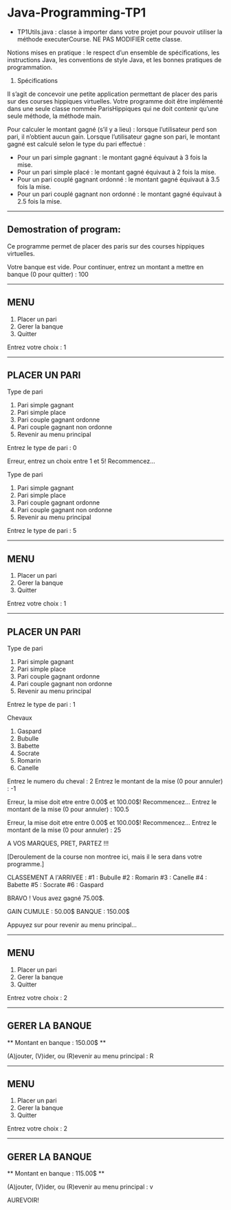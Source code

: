 # Java-Programming-TP1

- TP1Utils.java : classe à importer dans votre projet pour pouvoir utiliser la méthode executerCourse.
NE PAS MODIFIER cette classe.


Notions mises en pratique : le respect d’un ensemble de spécifications, les instructions Java, les conventions de
style Java, et les bonnes pratiques de programmation.

1. Spécifications

Il s’agit de concevoir une petite application permettant de placer des paris sur des courses hippiques virtuelles. Votre
programme doit être implémenté dans une seule classe nommée ParisHippiques qui ne doit contenir qu’une seule
méthode, la méthode main.


Pour calculer le montant gagné (s’il y a lieu) : lorsque l’utilisateur perd son pari, il n’obtient aucun gain. Lorsque
l’utilisateur gagne son pari, le montant gagné est calculé selon le type du pari effectué :

- Pour un pari simple gagnant : le montant gagné équivaut à 3 fois la mise.
- Pour un pari simple placé : le montant gagné équivaut à 2 fois la mise.
- Pour un pari couplé gagnant ordonné : le montant gagné équivaut à 3.5 fois la mise.
- Pour un pari couplé gagnant non ordonné : le montant gagné équivaut à 2.5 fois la mise.

----
Demostration of program:
----

Ce programme permet de placer des paris sur des courses hippiques virtuelles.

Votre banque est vide.
Pour continuer, entrez un montant a mettre en banque (0 pour quitter) : 100

----
MENU
----
1. Placer un pari
2. Gerer la banque
3. Quitter

Entrez votre choix : 1

--------------
PLACER UN PARI
--------------

Type de pari
  1. Pari simple gagnant
  2. Pari simple place
  3. Pari couple gagnant ordonne
  4. Pari couple gagnant non ordonne
  5. Revenir au menu principal

Entrez le type de pari : 0

Erreur, entrez un choix entre 1 et 5! Recommencez...

Type de pari
  1. Pari simple gagnant
  2. Pari simple place
  3. Pari couple gagnant ordonne
  4. Pari couple gagnant non ordonne
  5. Revenir au menu principal

Entrez le type de pari : 5

----
MENU
----
1. Placer un pari
2. Gerer la banque
3. Quitter

Entrez votre choix : 1

--------------
PLACER UN PARI
--------------

Type de pari
  1. Pari simple gagnant
  2. Pari simple place
  3. Pari couple gagnant ordonne
  4. Pari couple gagnant non ordonne
  5. Revenir au menu principal

Entrez le type de pari : 1

Chevaux
  1. Gaspard
  2. Bubulle
  3. Babette
  4. Socrate
  5. Romarin
  6. Canelle

Entrez le numero du cheval : 2
Entrez le montant de la mise (0 pour annuler) : -1

Erreur, la mise doit etre entre 0.00$ et 100.00$! Recommencez...
Entrez le montant de la mise (0 pour annuler) : 100.5

Erreur, la mise doit etre entre 0.00$ et 100.00$! Recommencez...
Entrez le montant de la mise (0 pour annuler) : 25

A VOS MARQUES, PRET, PARTEZ !!!

[Deroulement de la course non montree ici, mais il le sera dans votre programme.]

CLASSEMENT A l'ARRIVEE : 
  #1 : Bubulle
  #2 : Romarin
  #3 : Canelle
  #4 : Babette
  #5 : Socrate
  #6 : Gaspard

BRAVO ! Vous avez gagné 75.00$.

GAIN CUMULE     : 50.00$
BANQUE          : 150.00$

Appuyez sur <ENTREE> pour revenir au menu principal... 

----
MENU
----
1. Placer un pari
2. Gerer la banque
3. Quitter

Entrez votre choix : 2

---------------
GERER LA BANQUE
---------------

** Montant en banque : 150.00$ **

(A)jouter, (V)ider, ou (R)evenir au menu principal : R

----
MENU
----
1. Placer un pari
2. Gerer la banque
3. Quitter

Entrez votre choix : 2

---------------
GERER LA BANQUE
---------------

** Montant en banque : 115.00$ **

(A)jouter, (V)ider, ou (R)evenir au menu principal : v

AUREVOIR!
